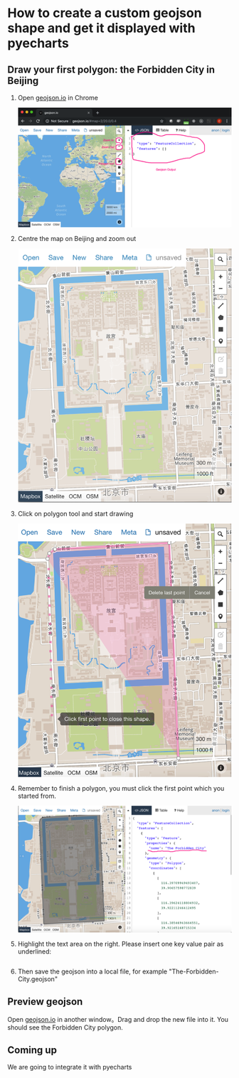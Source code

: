 # How to create a custom geojson shape and get it displayed with pyecharts

## Draw your first polygon: the Forbidden City in Beijing

1. Open [geojson.io](http://geojson.io) in Chrome

    ![geojson](../image/geojson.png)

1. Centre the map on Beijing and zoom out

    ![geojson-2](../image/geojson-2.png)

1. Click on polygon tool and start drawing

    ![geojson-3](../image/geojson-3.png)

1. Remember to finish a polygon, you must click the first point which you started from.

    ![geojson-4](../image/geojson-4.png)

1. Highlight the text area on the right. Please insert one key value pair as underlined:

   ```"name": "The Forbidden City"

1. Then save the geojson into a local file, for example "The-Forbidden-City.geojson"


## Preview geojson

Open [geojson.io](http://geojson.io) in another window。Drag and drop the new file
into it. You should see the Forbidden City polygon.


## Coming up

We are going to integrate it with pyecharts